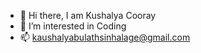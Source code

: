 - 👋 Hi there, I am Kushalya Cooray
- 👀 I’m interested in Coding
- 📫 kaushalyabulathsinhalage@gmail.com
